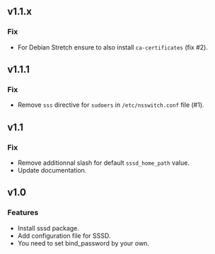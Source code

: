 
## v1.1.x

### Fix
* For Debian Stretch ensure to also install `ca-certificates` (fix #2).

## v1.1.1

### Fix
* Remove `sss` directive for `sudoers` in `/etc/nsswitch.conf` file (#1).

## v1.1

### Fix
* Remove additionnal slash for default `sssd_home_path` value.
* Update documentation.

## v1.0

### Features
* Install sssd package.
* Add configuration file for SSSD.
* You need to set bind_password by your own.
